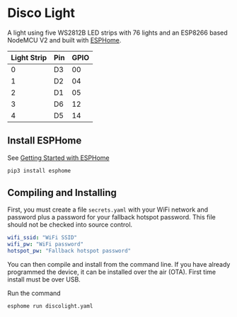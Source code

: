 # Disco Light

A light using five WS2812B LED strips with 76 lights and an ESP8266 based
NodeMCU V2 and built with [ESPHome](https://esphome.io/).

| Light Strip | Pin | GPIO |
| ----------- | --- | ---- |
| 0           | D3  | 00   |
| 1           | D2  | 04   |
| 2           | D1  | 05   |
| 3           | D6  | 12   |
| 4           | D5  | 14   |

## Install ESPHome

See [Getting Started with ESPHome](https://esphome.io/guides/getting_started_command_line.html)

```sh
pip3 install esphome
```

## Compiling and Installing

First, you must create a file `secrets.yaml` with your WiFi network and password
plus a password for your fallback hotspot password. This file should not be
checked into source control.

```yaml
wifi_ssid: "WiFi SSID"
wifi_pw: "WiFi password"
hotspot_pw: "Fallback hotspot password"
```

You can then compile and install from the command line. If you have already
programmed the device, it can be installed over the air (OTA). First time install
must be over USB.

Run the command

```sh
esphome run discolight.yaml
```
